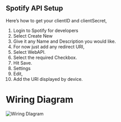 ## Spotify API Setup
Here’s how to get your clientID and clientSecret,
  1.  Login to Spotify for developers
  2.  Select Create New
  3.  Give it any Name and Description you would like.
  4.  For now just add any redirect URI,
  5.  Select WebAPI.
  6.  Select the required Checkbox.
  7.  Hit Save.
  8.  Settings
  9.  Edit,
  10.  Add the URI displayed by device.

# Wiring Diagram

![Wiring DIagram](https://github.com/user-attachments/assets/b4e44b36-2615-4fc2-8501-6ba9b88f5ee8)
